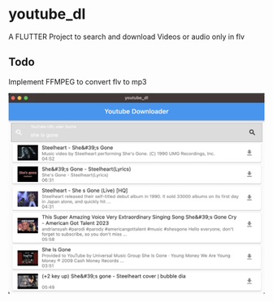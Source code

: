 # youtube_dl

A FLUTTER Project to search and download Videos or audio only in flv

## Todo
Implement FFMPEG to convert flv to mp3

![Screenshot](https://github.com/CodeNinjaGuy/youtube_downloader/blob/main/screenshots/Screenshot1.png "Application Screenshoot")
